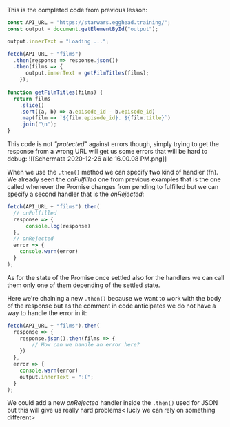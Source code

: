 This is the completed code from previous lesson:
```js
const API_URL = "https://starwars.egghead.training/";
const output = document.getElementById("output");

output.innerText = "Loading ...";

fetch(API_URL + "films")
  .then(response => response.json())
  .then(films => {
      output.innerText = getFilmTitles(films);
    });
  
function getFilmTitles(films) {
  return films
    .slice()
    .sort((a, b) => a.episode_id - b.episode_id)
    .map(film => `${film.episode_id}. ${film.title}`)
    .join("\n");
}
```
This code is not *"protected"* against errors though, simply trying to get the response from a wrong URL will get us some errors that will be hard to debug:
![[Schermata 2020-12-26 alle 16.00.08 PM.png]]

When we use the `.then()` method we can specify two kind of handler (fn). We already seen the *onFulfilled* one from previous examples that is the one called whenever the Promise changes from pending to fulfilled but we can specify a second handler that is the *onRejected*:
```js
fetch(API_URL + "films").then(
  // onFulfilled
  response => {
      console.log(response)
  },
  // onRejected
  error => {
    console.warn(error)
  }
);
```
As for the state of the Promise once settled also for the handlers we can call them only one of them depending of the settled state.

Here we're chaining a new `.then()` because we want to work with the body of the response but as the comment in code anticipates we do not have a way to handle the error in it:
```js
fetch(API_URL + "films").then(
  response => {
    response.json().then(films => {
		// How can we handle an error here?
    })
  },
  error => {
    console.warn(error)
    output.innerText = ":(";
  }
);
```
We could add a new *onRejected* handler inside the `.then()` used for JSON but this will give us really hard problems< lucly we can rely on something different>